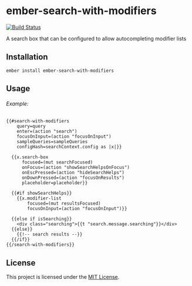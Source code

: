 # ember-search-with-modifiers

[![Build Status](https://travis-ci.org/cph/ember-search-with-modifiers.svg)](https://travis-ci.org/cph/ember-search-with-modifiers)

A search box that can be configured to allow autocompleting modifier lists


## Installation

```
ember install ember-search-with-modifiers
```


## Usage

###### Example:

```htmlbars
{{#search-with-modifiers
    query=query
    enter=(action "search")
    focusOnInput=(action "focusOnInput")
    sampleQueries=sampleQueries
    configHash=searchContext.config as |x|}}

  {{x.search-box
      focused=(mut searchFocused)
      onFocus=(action "showSearchHelpsOnFocus")
      onEscPressed=(action "hideSearchHelps")
      onDownPressed=(action "focusOnResults")
      placeholder=placeholder}}

  {{#if showSearchHelps}}
    {{x.modifier-list
        focused=(mut resultsFocused)
        focusOnInput=(action "focusOnInput")}}

  {{else if isSearching}}
    <div class="searching">{{t "search.message.searching"}}</div>
  {{else}}
    {{!-- search results --}}
  {{/if}}
{{/search-with-modifiers}}
```


## License

This project is licensed under the [MIT License](LICENSE.md).
